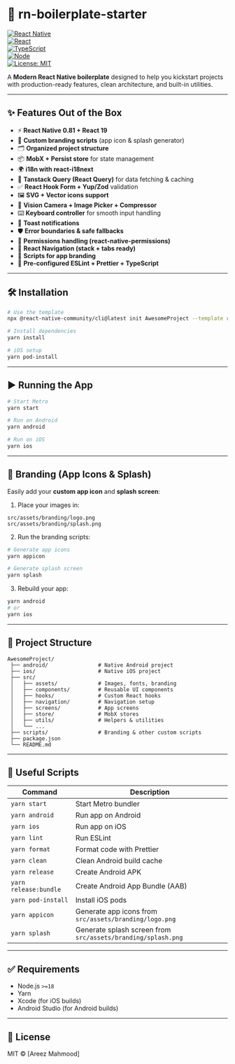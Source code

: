 # 📱 rn-boilerplate-starter  

[![React Native](https://img.shields.io/badge/React%20Native-0.81-blue?logo=react)](https://reactnative.dev/)  
[![React](https://img.shields.io/badge/React-19-61dafb?logo=react)](https://react.dev/)  
[![TypeScript](https://img.shields.io/badge/TypeScript-5.8-blue?logo=typescript)](https://www.typescriptlang.org/)  
[![Node](https://img.shields.io/badge/Node.js-%3E=18-green?logo=node.js)](https://nodejs.org/)  
[![License: MIT](https://img.shields.io/badge/License-MIT-yellow.svg)](LICENSE)  

A **Modern React Native boilerplate** designed to help you kickstart projects with production-ready features, clean architecture, and built-in utilities.  

---

## ✨ Features Out of the Box  

- ⚡️ **React Native 0.81 + React 19**  
- 🎨 **Custom branding scripts** (app icon & splash generator)  
- 🗂 **Organized project structure**  
- 📦 **MobX + Persist store** for state management  
- 🌍 **i18n with react-i18next**  
- 📡 **Tanstack Query (React Query)** for data fetching & caching  
- ✅ **React Hook Form + Yup/Zod** validation  
- 🖼 **SVG + Vector icons support**  
- 📸 **Vision Camera + Image Picker + Compressor**  
- ⌨️ **Keyboard controller** for smooth input handling  
- 🔔 **Toast notifications**  
- 🛡 **Error boundaries & safe fallbacks**  
- 🔑 **Permissions handling (react-native-permissions)**  
- 🧭 **React Navigation (stack + tabs ready)**  
- 🚀 **Scripts for app branding**  
- 🔧 **Pre-configured ESLint + Prettier + TypeScript**  

---



## 🛠 Installation  

```sh
# Use the template
npx @react-native-community/cli@latest init AwesomeProject --template rn-boilerplate-starter

# Install dependencies
yarn install

# iOS setup
yarn pod-install
```

---

## ▶️ Running the App  

```sh
# Start Metro
yarn start

# Run on Android
yarn android

# Run on iOS
yarn ios
```

---

## 🎨 Branding (App Icons & Splash)  

Easily add your **custom app icon** and **splash screen**:  

1. Place your images in:  

```
src/assets/branding/logo.png
src/assets/branding/splash.png
```

2. Run the branding scripts:  

```sh
# Generate app icons
yarn appicon

# Generate splash screen
yarn splash
```

3. Rebuild your app:  

```sh
yarn android
# or
yarn ios
```

---

## 📂 Project Structure  

```
AwesomeProject/
 ├── android/                # Native Android project
 ├── ios/                    # Native iOS project
 ├── src/
 │   ├── assets/             # Images, fonts, branding
 │   ├── components/         # Reusable UI components
 │   ├── hooks/              # Custom React hooks
 │   ├── navigation/         # Navigation setup
 │   ├── screens/            # App screens
 │   ├── store/              # MobX stores
 │   ├── utils/              # Helpers & utilities
 │   └── ...
 ├── scripts/                # Branding & other custom scripts
 ├── package.json
 └── README.md
```

---

## 📜 Useful Scripts  

| Command              | Description                                      |
|----------------------|--------------------------------------------------|
| `yarn start`         | Start Metro bundler                              |
| `yarn android`       | Run app on Android                               |
| `yarn ios`           | Run app on iOS                                   |
| `yarn lint`          | Run ESLint                                       |
| `yarn format`        | Format code with Prettier                        |
| `yarn clean`         | Clean Android build cache                        |
| `yarn release`       | Create Android APK                               |
| `yarn release:bundle`| Create Android App Bundle (AAB)                  |
| `yarn pod-install`   | Install iOS pods                                 |
| `yarn appicon`       | Generate app icons from `src/assets/branding/logo.png` |
| `yarn splash`        | Generate splash screen from `src/assets/branding/splash.png` |

---

## ✅ Requirements  

- Node.js `>=18`  
- Yarn  
- Xcode (for iOS builds)  
- Android Studio (for Android builds)  

---

## 📝 License  

MIT © [Areez Mahmood]  
